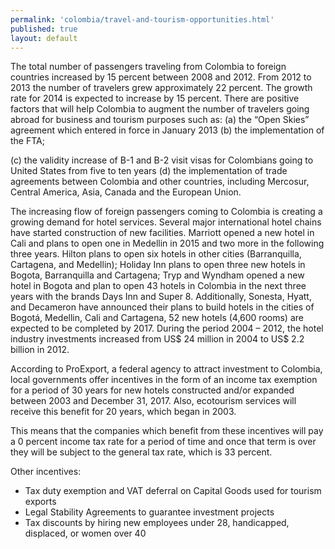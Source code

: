 ```yaml
---
permalink: 'colombia/travel-and-tourism-opportunities.html'
published: true
layout: default
---
```

The total number of passengers traveling from Colombia to foreign countries increased by 15 percent between 2008 and 2012. From 2012 to 2013 the number of travelers grew approximately 22 percent. The growth rate for 2014 is expected to increase by 15 percent. There are positive factors that will help Colombia to augment the number of travelers going abroad for business and tourism purposes such as: (a) the “Open Skies” agreement which entered in force in January 2013 (b) the implementation of the FTA;

(c) the validity increase of B-1 and B-2 visit visas for Colombians going to United States from five to ten years (d) the implementation of trade agreements between Colombia and other countries, including Mercosur, Central America, Asia, Canada and the European Union.

The increasing flow of foreign passengers coming to Colombia is creating a growing demand for hotel services. Several major international hotel chains have started construction of new facilities. Marriott opened a new hotel in Cali and plans to open one in Medellin in 2015 and two more in the following three years. Hilton plans to open six hotels in other cities (Barranquilla, Cartagena, and Medellin); Holiday Inn plans to open three new hotels in Bogota, Barranquilla and Cartagena; Tryp and Wyndham opened a new hotel in Bogota and plan to open 43 hotels in Colombia in the next three years with the brands Days Inn and Super 8. Additionally, Sonesta, Hyatt, and Decameron have announced their plans to build hotels in the cities of Bogotá, Medellin, Cali and Cartagena, 52 new hotels (4,600 rooms) are expected to be completed by 2017. During the period 2004 – 2012, the hotel industry investments increased from US$ 24 million in 2004 to US$ 2.2 billion in 2012.

According to ProExport, a federal agency to attract investment to Colombia, local governments offer incentives in the form of an income tax exemption for a period of 30 years for new hotels constructed and/or expanded between 2003 and December 31, 2017. Also, ecotourism services will receive this benefit for 20 years, which began in 2003.

This means that the companies which benefit from these incentives will pay a 0 percent income tax rate for a period of time and once that term is over they will be subject to the general tax rate, which is 33 percent.

Other incentives:

* Tax duty exemption and VAT deferral on Capital Goods used for tourism exports
* Legal Stability Agreements to guarantee investment projects
* Tax discounts by hiring new employees under 28, handicapped, displaced, or women over 40
